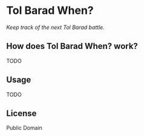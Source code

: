 # Tol Barad When?

_Keep track of the next Tol Barad battle._

## How does Tol Barad When? work?

TODO

## Usage

TODO

## License

Public Domain
